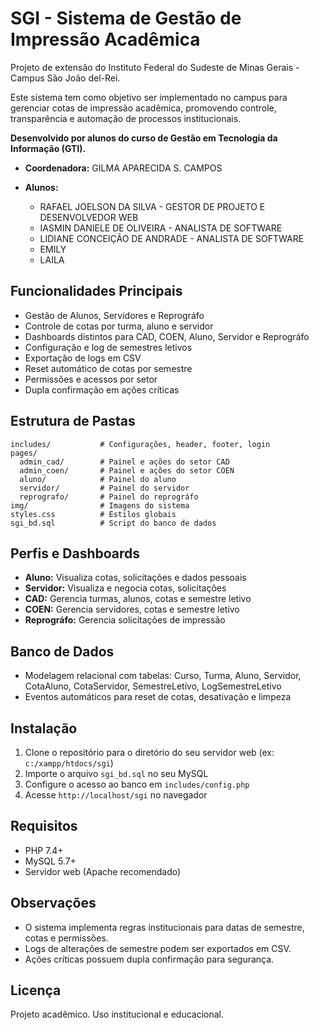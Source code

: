 # SGI - Sistema de Gestão de Impressão Acadêmica

Projeto de extensão do Instituto Federal do Sudeste de Minas Gerais - Campus São João del-Rei.

Este sistema tem como objetivo ser implementado no campus para gerenciar cotas de impressão acadêmica, promovendo controle, transparência e automação de processos institucionais.

**Desenvolvido por alunos do curso de Gestão em Tecnologia da Informação (GTI).**

- **Coordenadora:** GILMA APARECIDA S. CAMPOS
- **Alunos:**

  - RAFAEL JOELSON DA SILVA - GESTOR DE PROJETO E DESENVOLVEDOR WEB
  - IASMIN DANIELE DE OLIVEIRA - ANALISTA DE SOFTWARE
  - LIDIANE CONCEIÇÃO DE ANDRADE - ANALISTA DE SOFTWARE
  - EMILY
  - LAILA


## Funcionalidades Principais

- Gestão de Alunos, Servidores e Reprográfo
- Controle de cotas por turma, aluno e servidor
- Dashboards distintos para CAD, COEN, Aluno, Servidor e Reprográfo
- Configuração e log de semestres letivos
- Exportação de logs em CSV
- Reset automático de cotas por semestre
- Permissões e acessos por setor
- Dupla confirmação em ações críticas

## Estrutura de Pastas

```
includes/           # Configurações, header, footer, login
pages/
  admin_cad/        # Painel e ações do setor CAD
  admin_coen/       # Painel e ações do setor COEN
  aluno/            # Painel do aluno
  servidor/         # Painel do servidor
  reprografo/       # Painel do reprográfo
img/                # Imagens do sistema
styles.css          # Estilos globais
sgi_bd.sql          # Script do banco de dados
```

## Perfis e Dashboards

- **Aluno:** Visualiza cotas, solicitações e dados pessoais
- **Servidor:** Visualiza e negocia cotas, solicitações
- **CAD:** Gerencia turmas, alunos, cotas e semestre letivo
- **COEN:** Gerencia servidores, cotas e semestre letivo
- **Reprográfo:** Gerencia solicitações de impressão

## Banco de Dados

- Modelagem relacional com tabelas: Curso, Turma, Aluno, Servidor, CotaAluno, CotaServidor, SemestreLetivo, LogSemestreLetivo
- Eventos automáticos para reset de cotas, desativação e limpeza

## Instalação

1. Clone o repositório para o diretório do seu servidor web (ex: `c:/xampp/htdocs/sgi`)
2. Importe o arquivo `sgi_bd.sql` no seu MySQL
3. Configure o acesso ao banco em `includes/config.php`
4. Acesse `http://localhost/sgi` no navegador

## Requisitos
- PHP 7.4+
- MySQL 5.7+
- Servidor web (Apache recomendado)

## Observações
- O sistema implementa regras institucionais para datas de semestre, cotas e permissões.
- Logs de alterações de semestre podem ser exportados em CSV.
- Ações críticas possuem dupla confirmação para segurança.

## Licença
Projeto acadêmico. Uso institucional e educacional.
